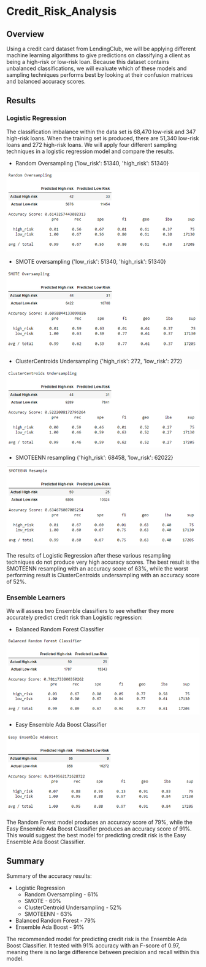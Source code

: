 # Credit_Risk_Analysis
## Overview
Using a credit card dataset from LendingClub, we will be applying different machine learning algorithms to give predictions on classifying a client as being a high-risk or low-risk loan. Because this dataset contains unbalanced classifications, we will evaluate which of these models and sampling techniques performs best by looking at their confusion matrices and balanced accuracy scores. 

## Results
### Logistic Regression
The classification imbalance within the data set is 68,470 low-risk and 347 high-risk loans. When the training set is produced, there are 51,340 low-risk loans and 272 high-risk loans. We will apply four different sampling techniques in a logistic regression model and compare the results.

- Random Oversampling {'low_risk': 51340, 'high_risk': 51340}

![random_oversampling.png](https://github.com/rptseng/Credit_Risk_Analysis/blob/main/images/random_oversample.png)

- SMOTE oversampling {'low_risk': 51340, 'high_risk': 51340}

![smote.png](https://github.com/rptseng/Credit_Risk_Analysis/blob/main/images/smote.png)

- ClusterCentroids Undersampling {'high_risk': 272, 'low_risk': 272}

![clustercentroids.png](https://github.com/rptseng/Credit_Risk_Analysis/blob/main/images/clustercentroids.png)

- SMOTEENN resampling {'high_risk': 68458, 'low_risk': 62022}

![smoteenn.png](https://github.com/rptseng/Credit_Risk_Analysis/blob/main/images/smoteenn.png)

The results of Logistic Regression after these various resampling techniques do not produce very high accuracy scores. The best result is the SMOTEENN resampling with an accuracy score of 63%, while the worst performing result is ClusterCentroids undersampling with an accuracy score of 52%.

### Ensemble Learners
We will assess two Ensemble classifiers to see whether they more accurately predict credit risk than Logistic regression:

- Balanced Random Forest Classifier

![balanced_random_forest.png](https://github.com/rptseng/Credit_Risk_Analysis/blob/main/images/balanced_random_forest.png)

- Easy Ensemble Ada Boost Classifier

![easy_ensemble.png](https://github.com/rptseng/Credit_Risk_Analysis/blob/main/images/easy_ensemble.png)

The Random Forest model produces an accuracy score of 79%, while the Easy Ensemble Ada Boost Classifier produces an accuracy score of 91%. This would suggest the best model for predicting credit risk is the Easy Ensemble Ada Boost Classifier.

## Summary
Summary of the accuracy results:

- Logistic Regression
    - Random Oversampling - 61%
    - SMOTE - 60%
    - ClusterCentroid Undersampling - 52%
    - SMOTEENN - 63%
- Balanced Random Forest - 79%
- Ensemble Ada Boost - 91%

The recommended model for predicting credit risk is the Ensemble Ada Boost Classifier. It tested with 91% accuracy with an F-score of 0.97, meaning there is no large difference between precision and recall within this model.
